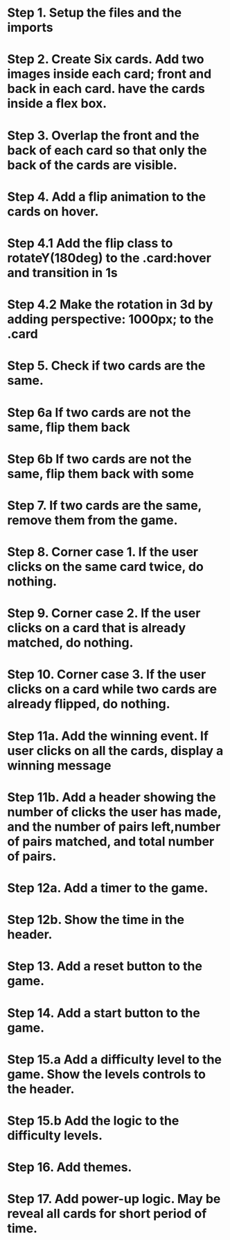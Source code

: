 # Step 1. Setup the files and the imports
# Step 2. Create Six cards. Add two images inside each card; front and back in each card. have the cards inside a flex box.
# Step 3. Overlap the front and the back of each card so that only the back of the cards are visible.
# Step 4. Add a flip animation to the cards on hover.
# Step 4.1 Add the flip class to rotateY(180deg) to the .card:hover and transition in 1s
# Step 4.2 Make the rotation in 3d by adding perspective: 1000px; to the .card
# Step 5. Check if two cards are the same.
# Step 6a If two cards are not the same, flip them back
# Step 6b If two cards are not the same, flip them back with some 
# Step 7. If two cards are the same, remove them from the game.
# Step 8. Corner case 1. If the user clicks on the same card twice, do nothing.
# Step 9. Corner case 2. If the user clicks on a card that is already matched, do nothing.
# Step 10. Corner case 3. If the user clicks on a card while two cards are already flipped, do nothing.
# Step 11a. Add the winning event. If user clicks on all the cards, display a winning message
# Step 11b. Add a header showing the number of clicks the user has made, and the number of pairs left,number of pairs matched, and total number of pairs.
# Step 12a. Add a timer to the game.
# Step 12b. Show the time in the header.
# Step 13. Add a reset button to the game.
# Step 14. Add a start button to the game.
# Step 15.a Add a difficulty level to the game. Show the levels controls to the header.
# Step 15.b Add the logic to the difficulty levels.
# Step 16. Add themes.
# Step 17. Add power-up logic. May be reveal all cards for short period of time.